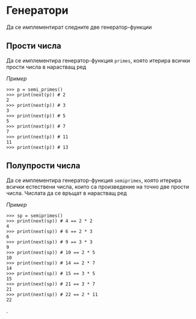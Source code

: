 # Генератори

﻿Да се имплементират следните две генератор-функции

## Прости числа

Да се имплементира генератор-функция `primes`, която итерира всички прости 
числа в нарастващ ред

_Пример_

    >>> p = semi_primes()
    >>> print(next(p)) # 2
    2
    >>> print(next(p)) # 3
    3
    >>> print(next(p)) # 5
    5
    >>> print(next(p)) # 7
    7
    >>> print(next(p)) # 11
    11
    >>> print(next(p)) # 13


## Полупрости числа

Да се имплементира генератор-функция `semiprimes`, която итерира всички 
естествени числа, които са произведение на точно две прости числа. 
Числата да се връщат в нарастващ ред

_Пример_

    >>> sp = semiprimes()
    >>> print(next(sp)) # 4 == 2 * 2
    4
    >>> print(next(sp)) # 6 == 2 * 3
    6
    >>> print(next(sp)) # 9 == 3 * 3
    9
    >>> print(next(sp)) # 10 == 2 * 5
    10
    >>> print(next(sp)) # 14 == 2 * 7
    14
    >>> print(next(sp)) # 15 == 3 * 5
    15
    >>> print(next(sp)) # 21 == 3 * 7
    21
    >>> print(next(sp)) # 22 == 2 * 11
    22

.